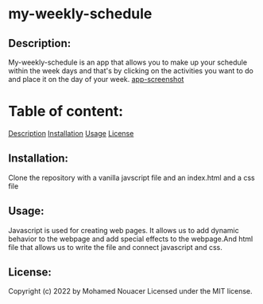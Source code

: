 # my-weekly-schedule
## Description:
My-weekly-schedule is an app that allows you to make up your schedule within the week days and that's by clicking on the activities you want to do and place it on the day of your week.
[app-screenshot](about.png.jpg)
# Table of content:
[Description](Description)
[Installation](Installation)
[Usage](Usage)
[License](License)

## Installation:
Clone the repository with a  vanilla javscript file and an index.html and a css file 
## Usage:
Javascript is used for creating web pages. It allows us to add dynamic behavior to the webpage and add special effects to the webpage.And html file that allows us to write the file and connect javascript and css.

## License:
Copyright (c) 2022 by Mohamed Nouacer
Licensed under the MIT license.



